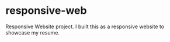 # responsive-web
Responsive Website project. I built this as a responsive website to showcase my resume.
